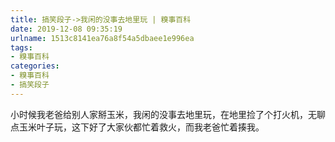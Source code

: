 ```yaml
---
title: 搞笑段子->我闲的没事去地里玩 | 糗事百科
date: 2019-12-08 09:35:19
urlname: 1513c8141ea76a8f54a5dbaee1e996ea
tags: 
- 糗事百科
categories:
- 糗事百科
- 搞笑段子
---
```

小时候我老爸给别人家掰玉米，我闲的没事去地里玩，在地里捡了个打火机，无聊点玉米叶子玩，这下好了大家伙都忙着救火，而我老爸忙着揍我。


